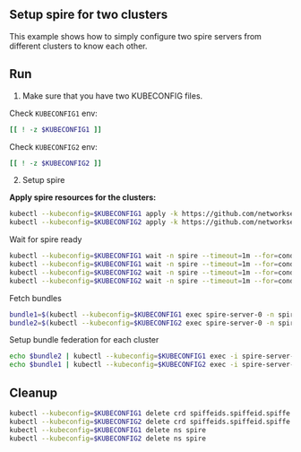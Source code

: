 ## Setup spire for two clusters

This example shows how to simply configure two spire servers from different clusters to know each other.

## Run

1. Make sure that you have two KUBECONFIG files.

Check `KUBECONFIG1` env:
```bash
[[ ! -z $KUBECONFIG1 ]]
```

Check `KUBECONFIG2` env:
```bash
[[ ! -z $KUBECONFIG2 ]]
```

2. Setup spire

**Apply spire resources for the clusters:**

```bash
kubectl --kubeconfig=$KUBECONFIG1 apply -k https://github.com/networkservicemesh/deployments-k8s/examples/interdomain/spire/cluster1?ref=d981bf047313bba6e6df913adfc8cccd2339acff
kubectl --kubeconfig=$KUBECONFIG2 apply -k https://github.com/networkservicemesh/deployments-k8s/examples/interdomain/spire/cluster2?ref=d981bf047313bba6e6df913adfc8cccd2339acff
```

Wait for spire ready
```bash
kubectl --kubeconfig=$KUBECONFIG1 wait -n spire --timeout=1m --for=condition=ready pod -l app=spire-agent
kubectl --kubeconfig=$KUBECONFIG1 wait -n spire --timeout=1m --for=condition=ready pod -l app=spire-server
kubectl --kubeconfig=$KUBECONFIG2 wait -n spire --timeout=1m --for=condition=ready pod -l app=spire-agent
kubectl --kubeconfig=$KUBECONFIG2 wait -n spire --timeout=1m --for=condition=ready pod -l app=spire-server
```

Fetch bundles
```bash
bundle1=$(kubectl --kubeconfig=$KUBECONFIG1 exec spire-server-0 -n spire -- bin/spire-server bundle show -format spiffe)
bundle2=$(kubectl --kubeconfig=$KUBECONFIG2 exec spire-server-0 -n spire -- bin/spire-server bundle show -format spiffe)
```

Setup bundle federation for each cluster
```bash
echo $bundle2 | kubectl --kubeconfig=$KUBECONFIG1 exec -i spire-server-0 -n spire -- bin/spire-server bundle set -format spiffe -id "spiffe://nsm.cluster2"
echo $bundle1 | kubectl --kubeconfig=$KUBECONFIG2 exec -i spire-server-0 -n spire -- bin/spire-server bundle set -format spiffe -id "spiffe://nsm.cluster1"
```

## Cleanup

```bash
kubectl --kubeconfig=$KUBECONFIG1 delete crd spiffeids.spiffeid.spiffe.io
kubectl --kubeconfig=$KUBECONFIG2 delete crd spiffeids.spiffeid.spiffe.io
kubectl --kubeconfig=$KUBECONFIG1 delete ns spire
kubectl --kubeconfig=$KUBECONFIG2 delete ns spire
```
